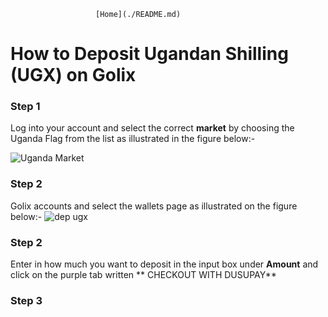                        [Home](./README.md)

# How to Deposit Ugandan Shilling (UGX) on Golix
### Step 1
Log into your account and select the correct **market**  by choosing the Uganda Flag from the list as illustrated in the figure below:-

![Uganda Market
](https://lh3.googleusercontent.com/y_rOWPyg73dhz508LYL2z23fK9DzJE14DehHT91dka0ELtsSBesZspOcIr7UjmRL26vVJzLvsiMv)
### Step 2  
 Golix accounts and select the wallets page as illustrated on the figure below:-
![dep ugx
](https://lh3.googleusercontent.com/KU48kZKOolyguplvKM5zB_8t5PP_MyIpXOq-kSDo6y5OgQ1e0d2VdcnSfrI5TEttKcsBIwBaf6ck)
### Step 2
Enter in how much you want to deposit in the input box  under **Amount** and click on the purple tab written ** CHECKOUT WITH DUSUPAY**

### Step 3

